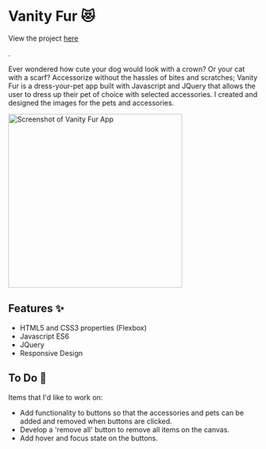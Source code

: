 <h1><strong>Vanity Fur</strong> 😻</h1>
  <p>View the project <a href="https://www.piklinhoe.com/](https://piklinh.github.io/vanityfur/" aria-hidden="true">here</a></p>.
    <p>Ever wondered how cute your dog would look with a crown? Or your cat with a scarf? Accessorize without the hassles of bites and scratches; Vanity Fur is a dress-your-pet app built with Javascript and JQuery that allows the user to dress up their pet of choice with selected accessories. I created and designed the images for the pets and accessories.</p>
    <img src="https://www.piklinhoe.com/assets/personal/main_vanityfur.png" alt="Screenshot of Vanity Fur App" style="width: 350px;">

<h2><strong>Features ✨</strong></h2>
  <ul>
    <li>HTML5 and CSS3 properties (Flexbox)</li>
    <li>Javascript ES6</li>
    <li>JQuery</li>
    <li>Responsive Design</li>
 </ul>
  
<h2><strong>To Do 📝</strong></h2>
  <p>Items that I'd like to work on:</p>

  <ul>
    <li>Add functionality to buttons so that the accessories and pets can be added and removed when buttons are clicked.</li>
    <li>Develop a 'remove all' button to remove all items on the canvas.</li>
    <li>Add hover and focus state on the buttons.</li>
  </ul>
